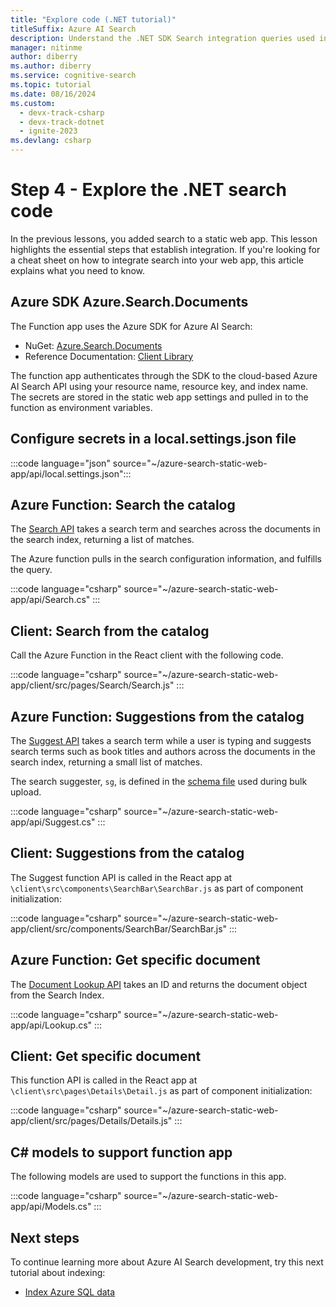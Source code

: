 ```yaml
---
title: "Explore code (.NET tutorial)"
titleSuffix: Azure AI Search
description: Understand the .NET SDK Search integration queries used in the Search-enabled website with this cheat sheet.
manager: nitinme
author: diberry
ms.author: diberry
ms.service: cognitive-search
ms.topic: tutorial
ms.date: 08/16/2024
ms.custom:
  - devx-track-csharp
  - devx-track-dotnet
  - ignite-2023
ms.devlang: csharp
---
```


# Step 4 - Explore the .NET search code

In the previous lessons, you added search to a static web app. This lesson highlights the essential steps that establish integration. If you're looking for a cheat sheet on how to integrate search into your web app, this article explains what you need to know.

## Azure SDK Azure.Search.Documents

The Function app uses the Azure SDK for Azure AI Search:

* NuGet: [Azure.Search.Documents](https://www.nuget.org/packages/Azure.Search.Documents/)
* Reference Documentation: [Client Library](/dotnet/api/overview/azure/search)

The function app authenticates through the SDK to the cloud-based Azure AI Search API using your resource name, resource key, and index name. The secrets are stored in the static web app settings and pulled in to the function as environment variables. 

## Configure secrets in a local.settings.json file

:::code language="json" source="~/azure-search-static-web-app/api/local.settings.json":::

## Azure Function: Search the catalog

The [Search API](https://github.com/Azure-Samples/azure-search-static-web-app/api/Search.cs) takes a search term and searches across the documents in the search index, returning a list of matches. 

The Azure function pulls in the search configuration information, and fulfills the query.

:::code language="csharp" source="~/azure-search-static-web-app/api/Search.cs" :::

## Client: Search from the catalog

Call the Azure Function in the React client with the following code. 

:::code language="csharp" source="~/azure-search-static-web-app/client/src/pages/Search/Search.js" :::

## Azure Function: Suggestions from the catalog

The [Suggest API](https://github.com/Azure-Samples/azure-search-static-web-app/api/Suggest.cs) takes a search term while a user is typing and suggests search terms such as book titles and authors across the documents in the search index, returning a small list of matches. 

The search suggester, `sg`, is defined in the [schema file](https://github.com/Azure-Samples/azure-search-static-web-app/bulk-insert/BookSearchIndex.cs) used during bulk upload.

:::code language="csharp" source="~/azure-search-static-web-app/api/Suggest.cs"  :::

## Client: Suggestions from the catalog

The Suggest function API is called in the React app at `\client\src\components\SearchBar\SearchBar.js` as part of component initialization:

:::code language="csharp" source="~/azure-search-static-web-app/client/src/components/SearchBar/SearchBar.js" :::

## Azure Function: Get specific document 

The [Document Lookup API](https://github.com/Azure-Samples/azure-search-static-web-app/api/Lookup.cs) takes an ID and returns the document object from the Search Index. 

:::code language="csharp" source="~/azure-search-static-web-app/api/Lookup.cs"  :::

## Client: Get specific document 

This function API is called in the React app at `\client\src\pages\Details\Detail.js` as part of component initialization:

:::code language="csharp" source="~/azure-search-static-web-app/client/src/pages/Details/Details.js"  :::

## C# models to support function app

The following models are used to support the functions in this app.

:::code language="csharp" source="~/azure-search-static-web-app/api/Models.cs" :::

## Next steps

To continue learning more about Azure AI Search development, try this next tutorial about indexing:

* [Index Azure SQL data](search-indexer-tutorial.md)
